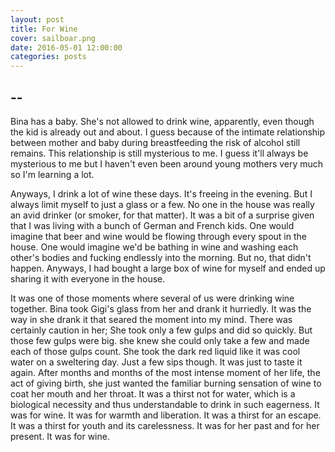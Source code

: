 ```yaml
---
layout: post
title: For Wine
cover: sailboar.png
date: 2016-05-01 12:00:00
categories: posts
---
```


## --

Bina has a baby. She's not allowed to drink wine, apparently, even though the kid is already out and about. I guess because of the intimate relationship between mother and baby during breastfeeding the risk of alcohol still remains. This relationship is still mysterious to me. I guess it'll always be mysterious to me but I haven't even been around young mothers very much so I'm learning a lot.

Anyways, I drink a lot of wine these days. It's freeing in the evening. But I always limit myself to just a glass or a few. No one in the house was really an avid drinker (or smoker, for that matter). It was a bit of a surprise given that I was living with a bunch of German and French kids. One would imagine that beer and wine would be flowing through every spout in the house. One would imagine we'd be bathing in wine and washing each other's bodies and fucking endlessly into the morning. But no, that didn't happen. Anyways, I had bought a large box of wine for myself and ended up sharing it with everyone in the house. 

It was one of those moments where several of us were drinking wine together. Bina took Gigi's glass from her and drank it hurriedly. It was the way in she drank it that seared the moment into my mind. There was certainly caution in her; She took only a few gulps and did so quickly. But those few gulps were big. she knew she could only take a few and made each of those gulps count. She took the dark red liquid like it was cool water on a sweltering day. Just a few sips though. It was just to taste it again. After months and months of the most intense moment of her life, the act of giving birth, she just wanted the familiar burning sensation of wine to coat her mouth and her throat. It was a thirst not for water, which is a biological necessity and thus understandable to drink in such eagerness. It was for wine. It was for warmth and liberation. It was a thirst for an escape. It was a thirst for youth and its carelessness. It was for her past and for her present. It was for wine.
